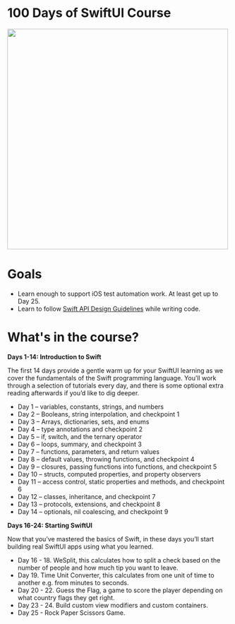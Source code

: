 # 100 Days of SwiftUI Course

<img src="https://user-images.githubusercontent.com/4522927/217293248-fe762051-affc-4ead-9670-49a4f1356cb6.png" width="500"/>

# Goals

- Learn enough to support iOS test automation work. At least get up to Day 25.
- Learn to follow [Swift API Design Guidelines](https://www.swift.org/documentation/api-design-guidelines/) while writing code.

# What's in the course?

**Days 1-14: Introduction to Swift**

The first 14 days provide a gentle warm up for your SwiftUI learning as we cover the fundamentals of the Swift programming language. You’ll work through a selection of tutorials every day, and there is some optional extra reading afterwards if you’d like to dig deeper.

- Day 1 – variables, constants, strings, and numbers
- Day 2 – Booleans, string interpolation, and checkpoint 1
- Day 3 – Arrays, dictionaries, sets, and enums
- Day 4 – type annotations and checkpoint 2
- Day 5 – if, switch, and the ternary operator
- Day 6 – loops, summary, and checkpoint 3
- Day 7 – functions, parameters, and return values
- Day 8 – default values, throwing functions, and checkpoint 4
- Day 9 – closures, passing functions into functions, and checkpoint 5
- Day 10 – structs, computed properties, and property observers
- Day 11 – access control, static properties and methods, and checkpoint 6
- Day 12 – classes, inheritance, and checkpoint 7
- Day 13 – protocols, extensions, and checkpoint 8
- Day 14 – optionals, nil coalescing, and checkpoint 9

**Days 16-24: Starting SwiftUI**

Now that you’ve mastered the basics of Swift, in these days you’ll start building real SwiftUI apps using what you learned.

- Day 16 - 18. WeSplit, this calculates how to split a check based on the number of people and how much tip you want to leave.
- Day 19. Time Unit Converter, this calculates from one unit of time to another e.g. from minutes to seconds.
- Day 20 - 22. Guess the Flag, a game to score the player depending on what country flags they get right.
- Day 23 - 24. Build custom view modifiers and custom containers.
- Day 25 - Rock Paper Scissors Game.
